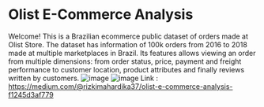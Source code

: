 # Olist E-Commerce Analysis
Welcome! This is a Brazilian ecommerce public dataset of orders made at Olist Store. The dataset has information of 100k orders from 2016 to 2018 made at multiple marketplaces in Brazil. Its features allows viewing an order from multiple dimensions: from order status, price, payment and freight performance to customer location, product attributes and finally reviews written by customers.
![image](https://github.com/rizkiajimahardika/Olist_Analysis/assets/79896604/e423e867-ed95-4a5a-a5a5-46d4a448e39a)
![image](https://github.com/rizkiajimahardika/Olist_Analysis/assets/79896604/6c4bcb8b-615c-48a9-8804-8d1865744888)
Link : https://medium.com/@rizkimahardika37/olist-e-commerce-analysis-f1245d3af779
